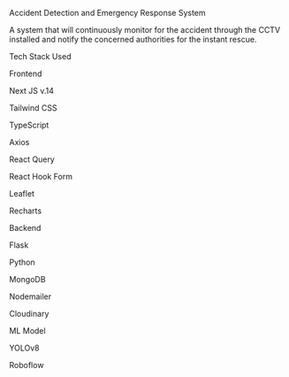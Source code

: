 Accident Detection and Emergency Response System

A system that will continuously monitor for the accident through the CCTV installed and notify the concerned authorities for the instant rescue.

Tech Stack Used

Frontend

Next JS v.14

Tailwind CSS

TypeScript

Axios

React Query

React Hook Form

Leaflet

Recharts

Backend

Flask

Python

MongoDB

Nodemailer

Cloudinary

ML Model

YOLOv8

Roboflow
